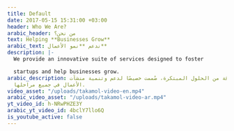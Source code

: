 ```yaml
---
title: Default
date: 2017-05-15 15:31:00 +03:00
header: Who We Are?
arabic_header: من نحن؟
text: Helping **Businesses Grow**
arabic_text: ندعم **نمو الأعمال**
description: |-
  We provide an innovative suite of services designed to foster

  startups and help businesses grow.
arabic_description: نُوفّر باقة من الحلول المبتكرة، صُممت خصيصًا لدعم وتنمية منشآت
  الأعمال في جميع مراحلها.
video_asset: "/uploads/takamol-video-en.mp4"
arabic_video_asset: "/uploads/takamol-video-ar.mp4"
yt_video_id: h-NRwPHZE3Y
arabic_yt_video_id: 4bclY7llo6Q
is_youtube_active: false
---
```


